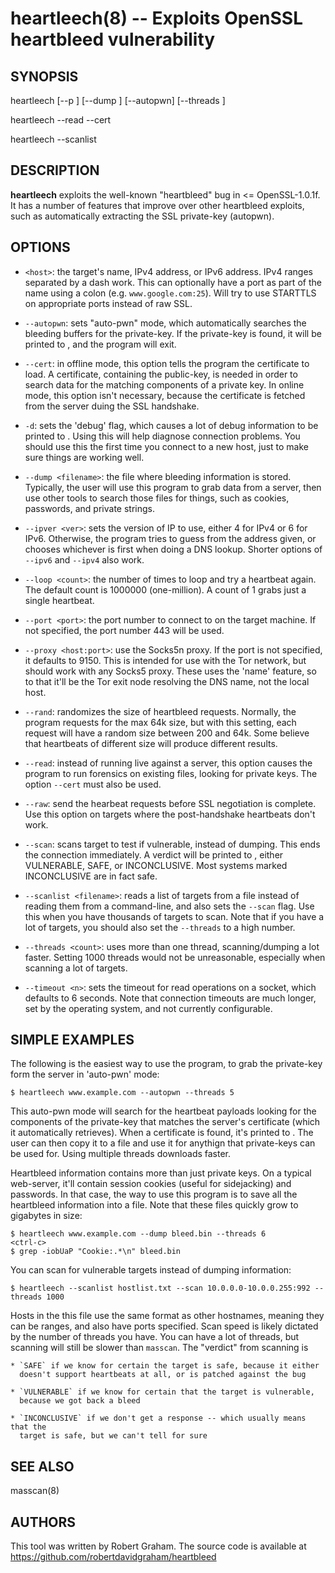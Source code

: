 heartleech(8) -- Exploits OpenSSL heartbleed vulnerability
=======================================

## SYNOPSIS

heartleech <host> [--p <port>] [--dump <filename>] [--autopwn] [--threads <n>]

heartleech --read <filename> --cert <certficate> 

heartleech --scanlist <file>

## DESCRIPTION

**heartleech** exploits the well-known "heartbleed" bug in <= OpenSSL-1.0.1f.
It has a number of features that improve over other heartbleed exploits,
such as automatically extracting the SSL private-key (autopwn).

## OPTIONS

  * `<host>`: the target's name, IPv4 address, or IPv6 address. IPv4 ranges
    separated by a dash work. This can
    optionally have a port as part of the name using a colon
    (e.g. `www.google.com:25`). Will try to use STARTTLS on appropriate ports
    instead of raw SSL. 

  * `--autopwn`: sets "auto-pwn" mode, which automatically searches the bleeding
    buffers for the private-key. If the private-key is found, it will be
    printed to <stdout>, and the program will exit.

  * `--cert`: in offline mode, this option tells the program the certificate to
    load. A certificate, containing the public-key, is needed in order to 
    search data for the matching components of a private key. In online
    mode, this option isn't necessary, because the certificate is fetched
    from the server duing the SSL handshake.

  * `-d`: sets the 'debug' flag, which causes a lot of debug information to
    be printed to <stderr>. Using this will help diagnose connection problems.
	You should use this the first time you connect to a new host, just to make
	sure things are working well.

  * `--dump <filename>`: the file where bleeding information is stored. Typically,
    the user will use this program to grab data from a server, then use
    other tools to search those files for things, such as cookies, passwords,
    and private strings.

  * `--ipver <ver>`: sets the version of IP to use, either 4 for IPv4 or 6 for 
    IPv6. Otherwise, the program tries to guess from the address given,
    or chooses whichever is first when doing a DNS lookup. Shorter options
	of `--ipv6` and `--ipv4` also work.

  * `--loop <count>`: the number of times to loop and try a heartbeat again. The
    default count is 1000000 (one-million). A count of 1 grabs just a single
    heartbeat.

  * `--port <port>`: the port number to connect to on the target machine. If not
    specified, the port number 443 will be used.

  * `--proxy <host:port>`: use the Socks5n proxy. If the port is not specified,
	it defaults to 9150. This is intended for use with the Tor network, but
	should work with any Socks5 proxy. These uses the 'name' feature, so to
	that it'll be the Tor exit node resolving the DNS name, not the local
	host.

  * `--rand`: randomizes the size of heartbleed requests. Normally, the program
    requests for the max 64k size, but with this setting, each request
    will have a random size between 200 and 64k. Some believe that heartbeats
    of different size will produce different results.

  * `--read`: instead of running live against a server, this option causes
    the program to run forensics on existing files, looking for private
    keys. The option `--cert` must also be used.

  * `--raw`: send the hearbeat requests before SSL negotiation is complete. Use
	this option on targets where the post-handshake heartbeats don't work.

  * `--scan`: scans target to test if vulnerable, instead of dumping. This
    ends the connection immediately. A verdict will be printed to <stdout>,
	either VULNERABLE, SAFE, or INCONCLUSIVE. Most systems marked INCONCLUSIVE
	are in fact safe.

  * `--scanlist <filename>`: reads a list of targets from a file instead of
    reading them from a command-line, and also sets the `--scan` flag. Use
	this when you have thousands of targets to scan. Note that if you have
	a lot of targets, you should also set the `--threads` to a high number.

  * `--threads <count>`: uses more than one thread, scanning/dumping a lot
	faster. Setting 1000 threads would not be unreasonable, especially when
	scanning a lot of targets.

  * `--timeout <n>`: sets the timeout for read operations on a socket, which
    defaults to 6 seconds. Note that connection timeouts are much longer, set
	by the operating system, and not currently configurable.


## SIMPLE EXAMPLES

The following is the easiest way to use the program, to grab the private-key
form the server in 'auto-pwn' mode:

    $ heartleech www.example.com --autopwn --threads 5

This auto-pwn mode will search for the heartbeat payloads looking for the 
components of the private-key that matches the server's certificate (which
it automatically retrieves). When a certificate is found, it's printed to
<stdout>. The user can then copy it to a file and use it for anythign that
private-keys can be used for. Using multiple threads downloads faster.

Heartbleed information contains more than just private keys. On a typical
web-server, it'll contain session cookies (useful for sidejacking) and
passwords. In that case, the way to use this program is to save all the
heartbleed information into a file. Note that these files quickly grow
to gigabytes in size:

    $ heartleech www.example.com --dump bleed.bin --threads 6
    <ctrl-c>
    $ grep -iobUaP "Cookie:.*\n" bleed.bin
    
You can scan for vulnerable targets instead of dumping information:

    $ heartleech --scanlist hostlist.txt --scan 10.0.0.0-10.0.0.255:992 --threads 1000
    
Hosts in the this file use the same format as other hostnames, meaning they
can be ranges, and also have ports specified. Scan speed is likely dictated by
the number of threads you have. You can have a lot of threads, but scanning
will still be slower than `masscan`. The "verdict" from scanning is 

    * `SAFE` if we know for certain the target is safe, because it either 
      doesn't support heartbeats at all, or is patched against the bug
      
    * `VULNERABLE` if we know for certain that the target is vulnerable,
      because we got back a bleed
      
    * `INCONCLUSIVE` if we don't get a response -- which usually means that the
      target is safe, but we can't tell for sure


## SEE ALSO

masscan(8)

## AUTHORS

This tool was written by Robert Graham. The source code is available at
https://github.com/robertdavidgraham/heartbleed
